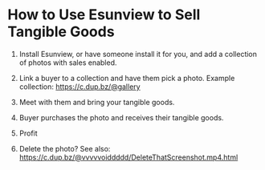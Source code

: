 How to Use Esunview to Sell Tangible Goods
==========================================

1) Install Esunview, or have someone install it for you, and add a collection of photos with sales enabled.

2) Link a buyer to a collection and have them pick a photo. Example collection: https://c.dup.bz/@gallery

3) Meet with them and bring your tangible goods.

4) Buyer purchases the photo and receives their tangible goods.

5) Profit

6) Delete the photo? See also: https://c.dup.bz/@vvvvvoiddddd/DeleteThatScreenshot.mp4.html
